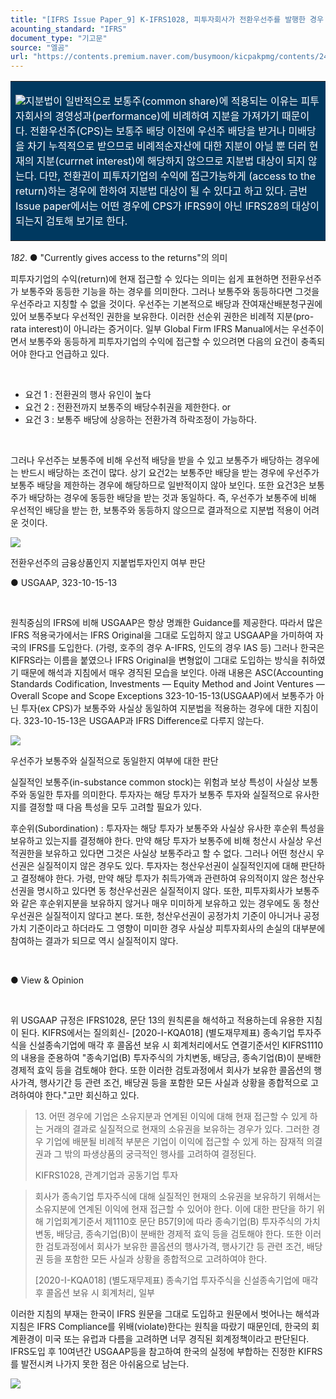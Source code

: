```yaml
---
title: "[IFRS Issue Paper_9] K-IFRS1028, 피투자회사가 전환우선주를 발행한 경우 지분법 회계처리"
acounting_standard: "IFRS"
document_type: "기고문"
source: "엘곰"
url: "https://contents.premium.naver.com/busymoon/kicpakpmg/contents/240301175228106uj"
---
```

<table style=""><tbody><tr><td colspan="3" rowspan="1" style="width: 100.0%; height: 129.0px;  background-color: #003960;"><div><p style=""><img src="https://n2.news.naver.com/l.gif?type=content"><span style="color:#ffffff;">지분법이 일반적으로 보통주(common share)에 적용되는 이유는 피투자회사의 경영성과(performance)에 비례하여 지분을 가져가기 때문이다. 전환우선주(CPS)는 보통주 배당 이전에 우선주 배당을 받거나 미배당을 차기 누적적으로 받으므로 비례적순자산에 대한 지분이 아닐 뿐 더러 현재의 지분(currnet interest)에 해당하지 않으므로 지분법 대상이 되지 않는다. 다만, 전환권이 피투자기업의 수익에 접근가능하게 (access to the return)하는 경우에 한하여 지분법 대상이 될 수 있다고 하고 있다. 금번 Issue paper에서는 어떤 경우에 CPS가 IFRS9이 아닌 IFRS28의 대상이 되는지 검토해 보기로 한다.</span></p></div></td></tr></tbody></table>

*182*. ● "Currently gives access to the returns"의 의미

피투자기업의 수익(return)에 현재 접근할 수 있다는 의미는 쉽게 표현하면 전환우선주가 보통주와 동등한 기능을 하는 경우를 의미한다. 그러나 보통주와 동등하다면 그것을 우선주라고 지칭할 수 없을 것이다. 우선주는 기본적으로 배당과 잔여재산배분청구권에 있어 보통주보다 우선적인 권한을 보유한다. 이러한 선순위 권한은 비례적 지분(pro-rata interest)이 아니라는 증거이다. 일부 Global Firm IFRS Manual에서는 우선주이면서 보통주와 동등하게 피투자기업의 수익에 접근할 수 있으려면 다음의 요건이 충족되어야 한다고 언급하고 있다.

​

- 요건 1 : 전환권의 행사 유인이 높다
- 요건 2 : 전환전까지 보통주의 배당수취권을 제한한다. or
- 요건 3 : 보통주 배당에 상응하는 전환가격 하락조정이 가능하다.

​

그러나 우선주는 보통주에 비해 우선적 배당을 받을 수 있고 보통주가 배당하는 경우에는 반드시 배당하는 조건이 많다. 상기 요건2는 보통주만 배당을 받는 경우에 우선주가 보통주 배당을 제한하는 경우에 해당하므로 일반적이지 않아 보인다. 또한 요건3은 보통주가 배당하는 경우에 동등한 배당을 받는 것과 동일하다. 즉, 우선주가 보통주에 비해 우선적인 배당을 받는 한, 보통주와 동등하지 않으므로 결과적으로 지분법 적용이 어려운 것이다.

![](https://dthumb-phinf.pstatic.net/dthumb?src=%22https://blogfiles.pstatic.net/MjAyNDAyMjBfMjMy/MDAxNzA4NDEwODk1MzI1.wPsOmWdq16IX6opiEMnU9llXdaOUev2r95Kd96SHgFgg.kwbpMjc1R0kl6bb6wdnwY_mu0FClvfYADZt9L0jdg2og.PNG/image.png?type=w1%22&service=scs&type=w800)

전환우선주의 금융상품인지 지붙법투자인지 여부 판단

● USGAAP, 323-10-15-13

​

원칙중심의 IFRS에 비해 USGAAP은 항상 명쾌한 Guidance를 제공한다. 따라서 많은 IFRS 적용국가에서는 IFRS Original을 그대로 도입하지 않고 USGAAP을 가미하여 자국의 IFRS를 도입한다. (가령, 호주의 경우 A-IFRS, 인도의 경우 IAS 등) 그러나 한국은 KIFRS라는 이름을 붙였으나 IFRS Original을 변형없이 그대로 도입하는 방식을 취하였기 때문에 해석과 지침에서 매우 경직된 모습을 보인다. 아래 내용은 ASC(Accounting Standards Codification, Investments — Equity Method and Joint Ventures — Overall Scope and Scope Exceptions 323-10-15-13(USGAAP)에서 보통주가 아닌 투자(ex CPS)가 보통주와 사실상 동일하여 지분법을 적용하는 경우에 대한 지침이다. 323-10-15-13은 USGAAP과 IFRS Difference로 다루지 않는다.

![](https://dthumb-phinf.pstatic.net/dthumb?src=%22https://blogfiles.pstatic.net/MjAyNDAyMjBfMjg4/MDAxNzA4NDE1NDMwNzI1.FjrX0PRA0UESDhkVprQ10Hihc9cZ4qDgR2ur5mOV5tog.wt8fm1YBUV5Jkj8HhLsBg4gSN_LYdwWwlI6TmH7DuRAg.PNG/image.png?type=w1%22&service=scs&type=w800)

우선주가 보통주와 실질적으로 동일한지 여부에 대한 판단

실질적인 보통주(in-substance common stock)는 위험과 보상 특성이 사실상 보통주와 동일한 투자를 의미한다. 투자자는 해당 투자가 보통주 투자와 실질적으로 유사한지를 결정할 때 다음 특성을 모두 고려할 필요가 있다.

후순위(Subordination) : 투자자는 해당 투자가 보통주와 사실상 유사한 후순위 특성을 보유하고 있는지를 결정해야 한다. 만약 해당 투자가 보통주에 비해 청산시 사실상 우선적권한을 보유하고 있다면 그것은 사실상 보통주라고 할 수 없다. 그러나 어떤 청산시 우선권은 실질적이지 않은 경우도 있다. 투자자는 청산우선권이 실질적인지에 대해 판단하고 결정해야 한다. 가령, 만약 해당 투자가 취득가액과 관련하여 유의적이지 않은 청산우선권을 명시하고 있다면 동 청산우선권은 실질적이지 않다. 또한, 피투자회사가 보통주와 같은 후순위지분을 보유하지 않거나 매우 미미하게 보유하고 있는 경우에도 동 청산우선권은 실질적이지 않다고 본다. 또한, 청산우선권이 공정가치 기준이 아니거나 공정가치 기준이라고 하더라도 그 영향이 미미한 경우 사실상 피투자회사의 손실의 대부분에 참여하는 결과가 되므로 역시 실질적이지 않다.

​

● View & Opinion

​

위 USGAAP 규정은 IFRS1028, 문단 13의 원칙론을 해석하고 적용하는데 유용한 지침이 된다. KIFRS에서는 질의회신- \[2020-I-KQA018\] (별도재무제표) 종속기업 투자주식을 신설종속기업에 매각 후 콜옵션 보유 시 회계처리에서도 연결기준서인 KIFRS1110의 내용을 준용하여 "종속기업(B) 투자주식의 가치변동, 배당금, 종속기업(B)이 분배한 경제적 효익 등을 검토해야 한다. 또한 이러한 검토과정에서 회사가 보유한 콜옵션의 행사가격, 행사기간 등 관련 조건, 배당권 등을 포함한 모든 사실과 상황을 종합적으로 고려하여야 한다."고만 회신하고 있다.

> 13\. 어떤 경우에 기업은 소유지분과 연계된 이익에 대해 현재 접근할 수 있게 하는 거래의 결과로 실질적으로 현재의 소유권을 보유하는 경우가 있다. 그러한 경우 기업에 배분될 비례적 부분은 기업이 이익에 접근할 수 있게 하는 잠재적 의결권과 그 밖의 파생상품의 궁극적인 행사를 고려하여 결정된다.
> 
> KIFRS1028, 관계기업과 공동기업 투자

> 회사가 종속기업 투자주식에 대해 실질적인 현재의 소유권을 보유하기 위해서는 소유지분에 연계된 이익에 현재 접근할 수 있어야 한다. 이에 대한 판단을 하기 위해 기업회계기준서 제1110호 문단 B57\[9\]에 따라 종속기업(B) 투자주식의 가치변동, 배당금, 종속기업(B)이 분배한 경제적 효익 등을 검토해야 한다. 또한 이러한 검토과정에서 회사가 보유한 콜옵션의 행사가격, 행사기간 등 관련 조건, 배당권 등을 포함한 모든 사실과 상황을 종합적으로 고려하여야 한다.
> 
> \[2020-I-KQA018\] (별도재무제표) 종속기업 투자주식을 신설종속기업에 매각 후 콜옵션 보유 시 회계처리, 일부

이러한 지침의 부재는 한국이 IFRS 원문을 그대로 도입하고 원문에서 벗어나는 해석과 지침은 IFRS Compliance를 위배(violate)한다는 원칙을 따랐기 때문인데, 한국의 회계환경이 미국 또는 유럽과 다름을 고려하면 너무 경직된 회계정책이라고 판단된다. IFRS도입 후 10여년간 USGAAP등을 참고하여 한국의 실정에 부합하는 진정한 KIFRS를 발전시켜 나가지 못한 점은 아쉬움으로 남는다.

![](https://dthumb-phinf.pstatic.net/dthumb?src=%22https://storep-phinf.pstatic.net/cafe_004/original_8.png?type=p100_100%22&service=scs&type=w800)

​